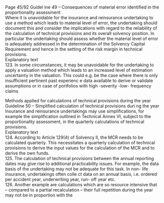  
Page 45/92 
Guidel ine 49 – Consequences of material error identified in the proportionality assessment  
Where it is unavoidable for the insurance and reinsurance undertaking to use a method which 
leads to material level of error, the undertaking should document this and consider the 
implications with regard to the reliability of the calculation of technical provisions and its 
overall solvency position. In particular the undertaking should assess whether the material 
level of error is adequately addressed in the determination of the Solvency Capital 
Requirement and hence in the setting of the risk margin in technical provisions.  
Explanatory text  
123. In some circumstances, it may be unavoidable for the undertaking to apply a valuation 
method which leads to an increased level of estimation uncertainty in the valuation. This 
could e.g. be the case where there is only insufficient pertinent past experienc e data 
available to derive or validate assumptions or in case of portfolios with high -severity -low-
frequency claims  
 
Methods applied for calculations of technical provisions during the year  
Guideline 50 – Simplified calculation of technical provisions duri ng the year  
Insurance and reinsurance undertakings may use simplifications, for example the 
simplification outlined in Technical Annex VI, subject to the proportionality assessment, in the 
quarterly calculations of technical provisions.  
Explanatory text  
124. According to Article 129(4) of Solvency II, the MCR needs to be calculated quarterly. This 
necessitates a quarterly calculation of technical provisions to derive the input values for the 
calculation of the MCR and to derive the own funds.  
125. The calculation of technical provisions between the annual reporting dates may give rise to 
additional practicability issues. For example, the data basis of the undertaking may not be adequate for this task. In non- life insurance, undertakings often colle ct data on an annual 
basis, i.e. ordered per accident year, underwriting year, run- off year etc.  
126. Another example are calculations which are so resource intensive that – compared to a 
partial recalculation – their full repetition during the year may not be  in proportion with the 